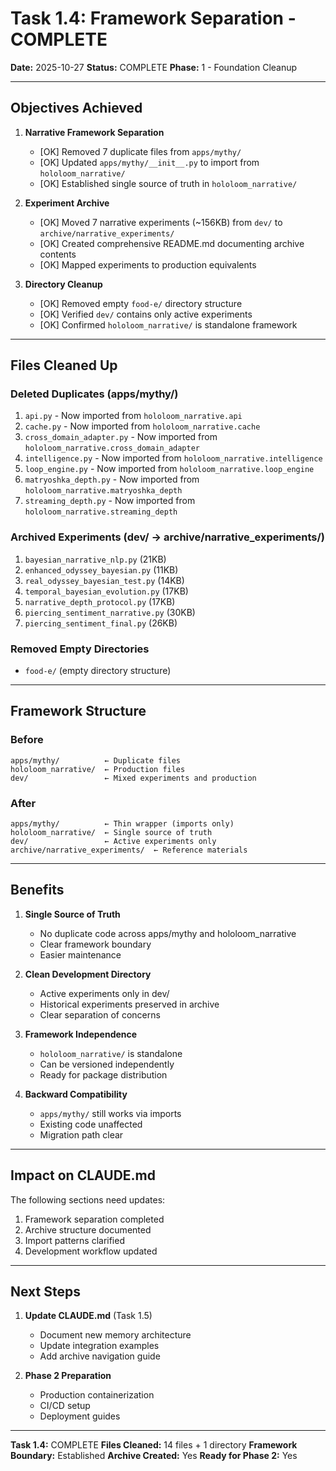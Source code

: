# Task 1.4: Framework Separation - COMPLETE

**Date:** 2025-10-27
**Status:** COMPLETE
**Phase:** 1 - Foundation Cleanup

---

## Objectives Achieved

1. **Narrative Framework Separation**
   - [OK] Removed 7 duplicate files from `apps/mythy/`
   - [OK] Updated `apps/mythy/__init__.py` to import from `hololoom_narrative/`
   - [OK] Established single source of truth in `hololoom_narrative/`

2. **Experiment Archive**
   - [OK] Moved 7 narrative experiments (~156KB) from `dev/` to `archive/narrative_experiments/`
   - [OK] Created comprehensive README.md documenting archive contents
   - [OK] Mapped experiments to production equivalents

3. **Directory Cleanup**
   - [OK] Removed empty `food-e/` directory structure
   - [OK] Verified `dev/` contains only active experiments
   - [OK] Confirmed `hololoom_narrative/` is standalone framework

---

## Files Cleaned Up

### Deleted Duplicates (apps/mythy/)
1. `api.py` - Now imported from `hololoom_narrative.api`
2. `cache.py` - Now imported from `hololoom_narrative.cache`
3. `cross_domain_adapter.py` - Now imported from `hololoom_narrative.cross_domain_adapter`
4. `intelligence.py` - Now imported from `hololoom_narrative.intelligence`
5. `loop_engine.py` - Now imported from `hololoom_narrative.loop_engine`
6. `matryoshka_depth.py` - Now imported from `hololoom_narrative.matryoshka_depth`
7. `streaming_depth.py` - Now imported from `hololoom_narrative.streaming_depth`

### Archived Experiments (dev/ → archive/narrative_experiments/)
1. `bayesian_narrative_nlp.py` (21KB)
2. `enhanced_odyssey_bayesian.py` (11KB)
3. `real_odyssey_bayesian_test.py` (14KB)
4. `temporal_bayesian_evolution.py` (17KB)
5. `narrative_depth_protocol.py` (17KB)
6. `piercing_sentiment_narrative.py` (30KB)
7. `piercing_sentiment_final.py` (26KB)

### Removed Empty Directories
- `food-e/` (empty directory structure)

---

## Framework Structure

### Before
```
apps/mythy/          ← Duplicate files
hololoom_narrative/  ← Production files
dev/                 ← Mixed experiments and production
```

### After
```
apps/mythy/          ← Thin wrapper (imports only)
hololoom_narrative/  ← Single source of truth
dev/                 ← Active experiments only
archive/narrative_experiments/  ← Reference materials
```

---

## Benefits

1. **Single Source of Truth**
   - No duplicate code across apps/mythy and hololoom_narrative
   - Clear framework boundary
   - Easier maintenance

2. **Clean Development Directory**
   - Active experiments only in dev/
   - Historical experiments preserved in archive
   - Clear separation of concerns

3. **Framework Independence**
   - `hololoom_narrative/` is standalone
   - Can be versioned independently
   - Ready for package distribution

4. **Backward Compatibility**
   - `apps/mythy/` still works via imports
   - Existing code unaffected
   - Migration path clear

---

## Impact on CLAUDE.md

The following sections need updates:
1. Framework separation completed
2. Archive structure documented
3. Import patterns clarified
4. Development workflow updated

---

## Next Steps

1. **Update CLAUDE.md** (Task 1.5)
   - Document new memory architecture
   - Update integration examples
   - Add archive navigation guide

2. **Phase 2 Preparation**
   - Production containerization
   - CI/CD setup
   - Deployment guides

---

**Task 1.4:** COMPLETE
**Files Cleaned:** 14 files + 1 directory
**Framework Boundary:** Established
**Archive Created:** Yes
**Ready for Phase 2:** Yes
